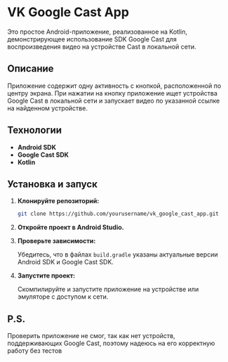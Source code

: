 # VK Google Cast App

Это простое Android-приложение, реализованное на Kotlin, демонстрирующее использование SDK Google Cast для воспроизведения видео на устройстве Cast в локальной сети.

## Описание

Приложение содержит одну активность с кнопкой, расположенной по центру экрана. При нажатии на кнопку приложение ищет устройства Google Cast в локальной сети и запускает видео по указанной ссылке на найденном устройстве.

## Технологии

- **Android SDK**
- **Google Cast SDK**
- **Kotlin**

## Установка и запуск

1. **Клонируйте репозиторий:**

   ```bash
   git clone https://github.com/yourusername/vk_google_cast_app.git
   ```

2. **Откройте проект в Android Studio.**

3. **Проверьте зависимости:**

   Убедитесь, что в файлах `build.gradle` указаны актуальные версии Android SDK и Google Cast SDK.

4. **Запустите проект:**

   Скомпилируйте и запустите приложение на устройстве или эмуляторе с доступом к сети.

## P.S.
Проверить приложение не смог, так как нет устройств, поддерживающих Google Cast, поэтому надеюсь на его корректную работу без тестов
